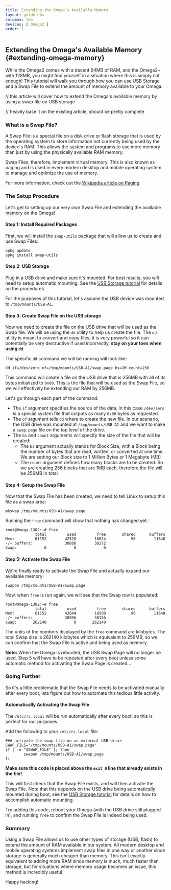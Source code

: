 ```yaml
---
title: Extending the Omega's Available Memory
layout: guide.hbs
columns: two
devices: [ Omega2 ]
order: 1
---
```


## Extending the Omega's Available Memory {#extending-omega-memory}

While the Omega2 comes with a decent 64MB of RAM, and the Omega2+ with 128MB, you might find yourself in a situation where this is simply not enough! This tutorial will walk you through how you can use USB Storage and a Swap File to extend the amount of memory available to your Omega.

// this article will cover how to extend the Omega's available memory by using a swap file on USB storage

// heavily base it on the existing article, should be pretty complete



### What is a Swap File?

A Swap File is a special file on a disk drive or flash storage that is used by the operating system to store information not currently being used by the device's RAM. This allows the system and programs to use more memory than just by using the physically available RAM memory.

Swap Files, therefore, implement virtual memory. This is also known as paging and is used in every modern desktop and mobile operating system to manage and optimize the use of memory.

For more information, check out the [Wikipedia article on Paging](https://en.wikipedia.org/wiki/Paging).



### The Setup Procedure

Let's get to setting up our very own Swap File and extending the available memory on the Omega!

#### Step 1: Install Required Packages

First, we will install the `swap-utils` package that will allow us to create and use Swap Files:
```
opkg update
opkg install swap-utils
```


#### Step 2: USB Storage

Plug in a USB drive and make sure it's mounted. For best results, you will need to setup automatic mounting. See the [USB Storage tutorial](#usb-storage) for details on the procedures.

For the purposes of this tutorial, let's assume the USB device was mounted to `/tmp/mounts/USB-A1`.


#### Step 3: Create Swap File on the USB storage

Now we need to create the file on the USB drive that will be used as the Swap file. We will be using the `dd` utility to help us create the file. The `dd` utility is meant to convert and copy files, it is very powerful so it can potentially be very destructive if used incorrectly, **stay on your toes when using `dd`**.

The specific `dd` command we will be running will look like:
```
dd if=/dev/zero of=/tmp/mounts/USB-A1/swap.page bs=1M count=256
```

This command will create a file on the USB drive that is 256MB with all of its bytes initialized to `0x00`. This is the file that will be used as the Swap File, so we will effectively be extending our RAM by 256MB.

Let's go through each part of the command:
* The `if` argument specifies the source of the data, in this case `/dev/zero` is a special system file that outputs as many `0x00` bytes as requested.
* The `of` argument tells `dd` where to create the new file. In our scenario, the USB drive was mounted at `/tmp/mounts/USB-A1` and we want to make a `swap.page` file on the top level of the drive.
* The `bs` and `count` arguments will specify the size of the file that will be created:
  * The `bs` argument actually stands for Block Size, with a Block being the number of bytes that are read, written, or converted at one time. We are setting our Block size to 1 Million Bytes or 1 Megabyte (MB)
  * The `count` argument defines how many blocks are to be created. So we are creating 256 blocks that are 1MB each, therefore the file will be 256MB in total


#### Step 4: Setup the Swap File

Now that the Swap File has been created, we need to tell Linux to setup this file as a swap area:
```
mkswap /tmp/mounts/USB-A1/swap.page
```

Running the `free` command will show that nothing has changed yet:
```
root@Omega-1302:~# free
             total         used         free       shared      buffers
Mem:         61152        42528        18624           96        11648
-/+ buffers:              30880        30272
Swap:            0            0            0
```


#### Step 5: Activate the Swap File

We're finally ready to activate the Swap File and actually expand our available memory:
```
swapon /tmp/mounts/USB-A1/swap.page
```

Now, when `free` is run again, we will see that the Swap row is populated:
```
root@Omega-1302:~# free
             total         used         free       shared      buffers
Mem:         61152        42644        18508           96        11648
-/+ buffers:              30996        30156
Swap:       262140            0       262140
```

The units of the numbers displayed by the `free` command are kilobytes. The total Swap size is 262140 kilobytes which is equivalent to 256MB, so we can confirm that the Swap File is active and being used as memory.

**Note:** When the Omega is rebooted, the USB Swap Page will no longer be used. Step 5 will have to be repeated after every boot unless some automatic method for activating the Swap Page is created...



### Going Further

So it's a little problematic that the Swap File needs to be activated manually after every boot, lets figure out how to automate this tedious little activity.



#### Automatically Activating the Swap File

The `/etc/rc.local` will be run automatically after every boot, so this is perfect for our purposes.

Add the following to your `/etc/rc.local` file:
```
### activate the swap file on an external USB drive
SWAP_FILE="/tmp/mounts/USB-A1/swap.page"
if [ -e "$SWAP_FILE" ]; then
        swapon /tmp/mounts/USB-A1/swap.page
fi
```

**Make sure this code is placed above the `exit 0` line that already exists in the file!**

This will first check that the Swap File exists, and will then activate the Swap File. Note that this depends on the USB drive being automatically mounted during boot, see the [USB Storage tutorial](#usb-storage) for details on how to accomplish automatic mounting.

<!-- Above paragraph no longer relevant -->

Try adding this code, reboot your Omega (with the USB drive still plugged in), and running `free` to confirm the Swap File is indeed being used.



### Summary

Using a Swap File allows us to use other types of storage (USB, flash) to extend the amount of RAM available in our system. All modern desktop and mobile operating systems implement swap files in one way or another since storage is generally much cheaper than memory. This isn't exactly equivalent to adding more RAM since memory is much, much faster than storage, but for situations where memory usage becomes an issue, this method is incredibly useful.

Happy hacking!
